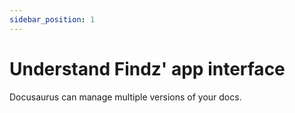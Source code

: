 ```yaml
---
sidebar_position: 1
---
```


# Understand Findz' app interface

Docusaurus can manage multiple versions of your docs.